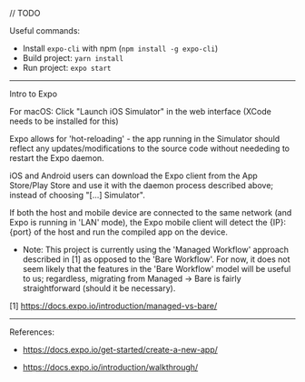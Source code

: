 // TODO

Useful commands:
- Install `expo-cli` with npm (`npm install -g expo-cli`)
- Build project: `yarn install`
- Run project: `expo start`

-----------------

Intro to Expo

For macOS: Click "Launch iOS Simulator" in the web interface (XCode needs to be installed for this)

Expo allows for 'hot-reloading' - the app running in the Simulator should reflect any updates/modifications to the source
code without neededing to restart the Expo daemon.

iOS and Android users can download the Expo client from the App Store/Play Store and use it with the daemon process 
described above; instead of choosing "[...] Simulator".

If both the host and mobile device are connected to the same network (and Expo is running in 'LAN' mode), the 
Expo mobile client will detect the {IP}:{port} of the host and run the compiled app on the device.


* Note: This project is currently using the 'Managed Workflow' approach described in [1] as opposed to the 'Bare Workflow'.
For now, it does not seem likely that the features in the 'Bare Workflow' model will be useful to us; regardless, migrating 
from Managed -> Bare is fairly straightforward (should it be necessary).

[1] https://docs.expo.io/introduction/managed-vs-bare/

-----------------

References:

- https://docs.expo.io/get-started/create-a-new-app/

- https://docs.expo.io/introduction/walkthrough/


